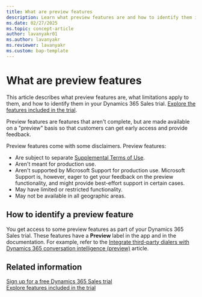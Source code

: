 ```yaml
---
title: What are preview features
description: Learn what preview features are and how to identify them in your Dynamics 365 Sales trial.
ms.date: 02/27/2025
ms.topic: concept-article
author: lavanyakr01
ms.author: lavanyakr
ms.reviewer: lavanyakr
ms.custom: bap-template
---
```


# What are preview features

This article describes what preview features are, what limitations apply to them, and how to identify them in your Dynamics 365 Sales trial. [Explore the features included in the trial](features-in-trial.md).

Preview features are features that aren't complete, but are made available on a "preview" basis so that customers can get early access and provide feedback.

Preview features come with some disclaimers. Preview features:

- Are subject to separate [Supplemental Terms of Use](https://go.microsoft.com/fwlink/p/?LinkId=511446).
- Aren't meant for production use.
- Aren't supported by Microsoft Support for production use. Microsoft Support is, however, eager to get your feedback on the preview functionality, and might provide best-effort support in certain cases.
- May have limited or restricted functionality.
- May not be available in all geographic areas.

## How to identify a preview feature

You get access to some preview features as part of your Dynamics 365 Sales trial. These features have a **Preview** label in the app and in the documentation. For example, refer to the [Integrate third-party dialers with Dynamics 365 conversation intelligence (preview)](ci-third-party-sp-integration.md) article.

## Related information

[Sign up for a free Dynamics 365 Sales trial](sign-up-for-sales-trial.md)  
[Explore features included in the trial](features-in-trial.md)
